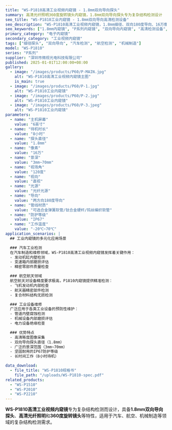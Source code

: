 ```yaml
---
title: "WS-P1810高清工业视频内窥镜 - 1.8mm双向导向探头"
summary: 高清光纤照明360度旋转镜头内窥镜，1.8mm双向导向探头专为复杂结构检测设计
seo_title: "WS-P1810工业内窥镜 - 1.8mm双向导向高清检测设备"
seo_description: "WS-P1810高清工业视频内窥镜，1.8mm细径、双向180度导向、16万像素、光纤光源，专为复杂结构检测设计，适用于汽车、航空、机械制造检查。"
seo_keywords: ["1.8mm内窥镜", "P系列内窥镜", "双向导向内窥镜", "高清检测设备", "汽车检测", "航空检测"]
primary_category: "电子内窥镜"
secondary_category: "工业视频内窥镜"
tags: ["细径探头", "双向导向", "汽车检测", "航空检测", "机械制造"]
model: "WS-P1810"
series: "P系列"
supplier: "深圳市微视光电科技有限公司"
published: 2025-01-01T12:00:00+08:00
gallery:
  - image: "/images/products/P60/P-MAIN.jpg"
    alt: "WS-P1810高清工业视频内窥镜主图"
    is_main: true
  - image: "/images/products/P60/P-1.jpg"
    alt: "WS-P1810工业内窥镜"
  - image: "/images/products/P60/P-2.jpg"
    alt: "WS-P1810工业内窥镜"
  - image: "/images/products/P60/P-3.jpeg"
    alt: "WS-P1810工业内窥镜"
parameters:
  - name: "主机屏幕"
    value: "6英寸"
  - name: "待机时长"
    value: "8小时"
  - name: "探头直径"
    value: "1.8mm"
  - name: "像素"
    value: "16万"
  - name: "景深"
    value: "3mm~70mm"
  - name: "视场角"
    value: "120度"
  - name: "视向"
    value: "直视"
  - name: "光源"
    value: "光纤光源"
  - name: "导向"
    value: "两方向180度导向"
  - name: "管线材质"
    value: "可选合金弹簧软管/钛合金硬杆/钨丝编织软管"
  - name: "防护等级"
    value: "IP67"
  - name: "工作温度"
    value: "-20℃~70℃"
application_scenarios: |
  ## 工业内窥镜的多元化应用场景

  ### 汽车工业检测
  在汽车制造和维修领域，WS-P1810高清工业视频内窥镜发挥着关键作用：
  - 发动机缸内壁检测
  - 变速箱内部磨损评估
  - 精密零部件质量检查

  ### 航空航天领域
  航空航天对设备精度要求极高，P1810内窥镜提供精准检测：
  - 飞机发动机内部检查
  - 航天器精密部件检测
  - 复合材料结构无损检测

  ### 工业设备维修
  广泛应用于各类工业设备的预防性维护：
  - 管道内壁腐蚀检测
  - 机械设备内部磨损评估
  - 电力设备绝缘检查

  ### 优势特点
  - 高清晰度图像采集
  - 双向导向探头直径（1.8mm）
  - 广泛的景深范围（3mm~70mm）
  - 坚固耐用的IP67防护等级
  - 长时间工作（8小时待机）

data_download:
  - file_title: "WS-P1810规格书"
    file_path: "/uploads/WS-P1810-spec.pdf"
related_products:
  - "WS-P1510"
  - "WS-P2010"
  - "WS-P2210"
---
```


**WS-P1810高清工业视频内窥镜**专为复杂结构检测而设计，具备**1.8mm双向导向探头**、**高清光纤照明**和**360度旋转镜头**等特性，适用于汽车、航空、机械制造等领域的复杂结构检测需求。
